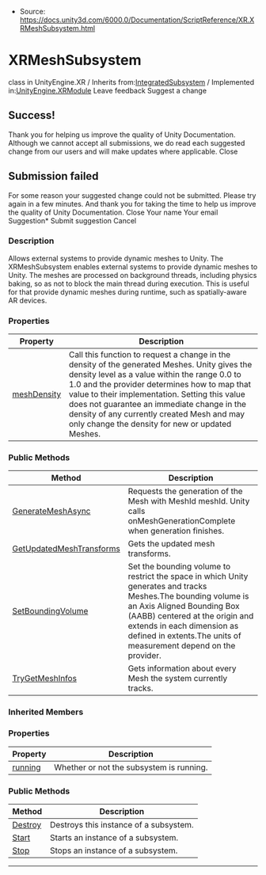 * Source: https://docs.unity3d.com/6000.0/Documentation/ScriptReference/XR.XRMeshSubsystem.html

# XRMeshSubsystem
class in UnityEngine.XR
/
Inherits from:[IntegratedSubsystem](https://docs.unity3d.com/6000.0/Documentation/ScriptReference/IntegratedSubsystem.html)
/
Implemented in:[UnityEngine.XRModule](https://docs.unity3d.com/6000.0/Documentation/ScriptReference/UnityEngine.XRModule.html)
Leave feedback
Suggest a change
## Success!
Thank you for helping us improve the quality of Unity Documentation. Although we cannot accept all submissions, we do read each suggested change from our users and will make updates where applicable.
Close
## Submission failed
For some reason your suggested change could not be submitted. Please <a>try again</a> in a few minutes. And thank you for taking the time to help us improve the quality of Unity Documentation.
Close
Your name Your email Suggestion* Submit suggestion
Cancel
### Description
Allows external systems to provide dynamic meshes to Unity.
The XRMeshSubsystem enables external systems to provide dynamic meshes to Unity. The meshes are processed on background threads, including physics baking, so as not to block the main thread during execution. This is useful for that provide dynamic meshes during runtime, such as spatially-aware AR devices. 
### Properties
Property | Description  
---|---  
[meshDensity](https://docs.unity3d.com/6000.0/Documentation/ScriptReference/XR.XRMeshSubsystem-meshDensity.html) | Call this function to request a change in the density of the generated Meshes. Unity gives the density level as a value within the range 0.0 to 1.0 and the provider determines how to map that value to their implementation. Setting this value does not guarantee an immediate change in the density of any currently created Mesh and may only change the density for new or updated Meshes.  
### Public Methods
Method | Description  
---|---  
[GenerateMeshAsync](https://docs.unity3d.com/6000.0/Documentation/ScriptReference/XR.XRMeshSubsystem.GenerateMeshAsync.html) | Requests the generation of the Mesh with MeshId meshId. Unity calls onMeshGenerationComplete when generation finishes.  
[GetUpdatedMeshTransforms](https://docs.unity3d.com/6000.0/Documentation/ScriptReference/XR.XRMeshSubsystem.GetUpdatedMeshTransforms.html) | Gets the updated mesh transforms.  
[SetBoundingVolume](https://docs.unity3d.com/6000.0/Documentation/ScriptReference/XR.XRMeshSubsystem.SetBoundingVolume.html) | Set the bounding volume to restrict the space in which Unity generates and tracks Meshes.The bounding volume is an Axis Aligned Bounding Box (AABB) centered at the origin and extends in each dimension as defined in extents.The units of measurement depend on the provider.  
[TryGetMeshInfos](https://docs.unity3d.com/6000.0/Documentation/ScriptReference/XR.XRMeshSubsystem.TryGetMeshInfos.html) | Gets information about every Mesh the system currently tracks.  
### Inherited Members
### Properties
Property | Description  
---|---  
[running](https://docs.unity3d.com/6000.0/Documentation/ScriptReference/IntegratedSubsystem-running.html) | Whether or not the subsystem is running.  
### Public Methods
Method | Description  
---|---  
[Destroy](https://docs.unity3d.com/6000.0/Documentation/ScriptReference/IntegratedSubsystem.Destroy.html) | Destroys this instance of a subsystem.  
[Start](https://docs.unity3d.com/6000.0/Documentation/ScriptReference/IntegratedSubsystem.Start.html) | Starts an instance of a subsystem.  
[Stop](https://docs.unity3d.com/6000.0/Documentation/ScriptReference/IntegratedSubsystem.Stop.html) | Stops an instance of a subsystem.  
* * *
